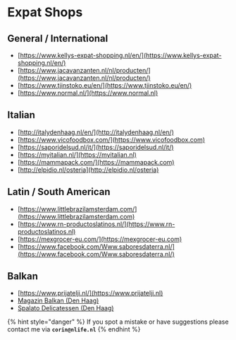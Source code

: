 # Expat Shops

## General / International

* [https://www.kellys-expat-shopping.nl/en/](https://www.kellys-expat-shopping.nl/en/)
* [https://www.jacavanzanten.nl/nl/producten/](https://www.jacavanzanten.nl/nl/producten/)
* [https://www.tjinstoko.eu/en/](https://www.tjinstoko.eu/en/)
* [https://www.normal.nl/](https://www.normal.nl)

## Italian

* [http://italydenhaag.nl/en/](http://italydenhaag.nl/en/)
* [https://www.vicofoodbox.com/](https://www.vicofoodbox.com)
* [https://saporidelsud.nl/it/](https://saporidelsud.nl/it/)
* [https://myitalian.nl/](https://myitalian.nl)
* [https://mammapack.com/](https://mammapack.com)
* [http://elpidio.nl/osteria](http://elpidio.nl/osteria)

## Latin / South American

* [https://www.littlebrazilamsterdam.com/](https://www.littlebrazilamsterdam.com)
* [https://www.rn-productoslatinos.nl/](https://www.rn-productoslatinos.nl)
* [https://mexgrocer-eu.com/](https://mexgrocer-eu.com)
* [https://www.facebook.com/Www.saboresdaterra.nl/](https://www.facebook.com/Www.saboresdaterra.nl/)

## Balkan

* [https://www.prijatelji.nl/](https://www.prijatelji.nl)
* [Magazin Balkan (Den Haag)](https://goo.gl/maps/PVhUUhHvnU7LY6UL6)
* [Spalato Delicatessen (Den Haag)](https://goo.gl/maps/9hYQ14TgnsH7DE8CA)

{% hint style="danger" %}
If you spot a mistake or have suggestions please contact me via **`corin@nlife.nl`**
{% endhint %}

